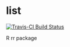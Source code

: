 # list
[![Travis-CI Build Status](https://travis-ci.org/SensitiveQuestions/rr.png?branch=master)](https://travis-ci.org/SensitiveQuestions/rr)

R rr package

